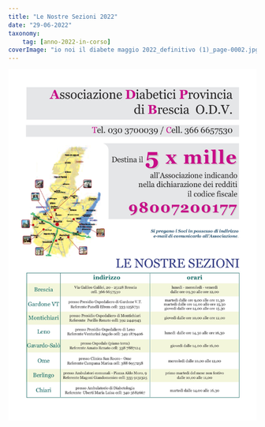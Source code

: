```yaml
---
title: "Le Nostre Sezioni 2022"
date: "29-06-2022"
taxonomy: 
    tag: [anno-2022-in-corso]
coverImage: "io noi il diabete maggio 2022_definitivo (1)_page-0002.jpg"
---
```


![le nostre sezioni 2022](images/io%20noi%20il%20diabete%20maggio%202022_definitivo%20(1)_page-0002.jpg)
